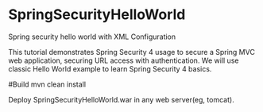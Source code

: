 # SpringSecurityHelloWorld
Spring security hello world with XML Configuration

This tutorial demonstrates Spring Security 4 usage to secure a Spring MVC web application, 
securing URL access with authentication. We will use classic Hello World example to learn Spring Security 4 basics. 


#Build 
mvn clean install

Deploy SpringSecurityHelloWorld.war in any web server(eg, tomcat).
